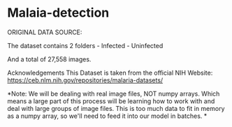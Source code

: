 # Malaia-detection

ORIGINAL DATA SOURCE:

The dataset contains 2 folders - Infected - Uninfected

And a total of 27,558 images.

Acknowledgements This Dataset is taken from the official NIH Website: https://ceb.nlm.nih.gov/repositories/malaria-datasets/

*Note: We will be dealing with real image files, NOT numpy arrays. Which means a large part of this process will be learning how to work with and deal with large groups of image files. This is too much data to fit in memory as a numpy array, so we'll need to feed it into our model in batches. *
